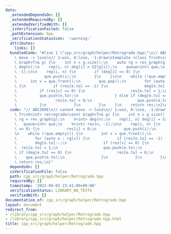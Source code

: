 ```yaml
---
data:
  _extendedDependsOn: []
  _extendedRequiredBy: []
  _extendedVerifiedWith: []
  _isVerificationFailed: false
  _pathExtension: hpp
  _verificationStatusIcon: ':warning:'
  attributes:
    links: []
  bundledCode: "#line 1 \"cpp_src/graph/helper/Retrograde.hpp\"\n// ABC209E\n// cannot\
    \ move -> lose\n// 1:win, 0:lose, -1:draw\ntemplate <class T>\nV<int> retrograde(const\
    \ Graph<T>& g) {\n    int n = g.size();\n    auto rg = rev_graph(g);\n    V<int>\
    \ deg(n);\n    rep(i, n) deg[i] = SZ(g[i]);\n    queue<int> que;\n    V<int> res(n,\
    \ -1);\n\n    rep(i, n) {\n        if (deg[i] == 0) {\n            res[i] = 0;\n\
    \            que.push(i);\n        }\n    }\n\n    while (!que.empty()) {\n  \
    \      int v = que.front();\n        que.pop();\n        for (auto e : rg[v])\
    \ {\n            if (res[e.to] == -1) {\n                deg[e.to]--;\n      \
    \          if (res[v] == 0) {\n                    res[e.to] = 1;\n          \
    \          que.push(e.to);\n                } else if (deg[e.to] == 0) {\n   \
    \                 res[e.to] = 0;\n                    que.push(e.to);\n      \
    \          }\n            }\n        }\n    }\n    return res;\n}\n"
  code: "// ABC209E\n// cannot move -> lose\n// 1:win, 0:lose, -1:draw\ntemplate <class\
    \ T>\nV<int> retrograde(const Graph<T>& g) {\n    int n = g.size();\n    auto\
    \ rg = rev_graph(g);\n    V<int> deg(n);\n    rep(i, n) deg[i] = SZ(g[i]);\n \
    \   queue<int> que;\n    V<int> res(n, -1);\n\n    rep(i, n) {\n        if (deg[i]\
    \ == 0) {\n            res[i] = 0;\n            que.push(i);\n        }\n    }\n\
    \n    while (!que.empty()) {\n        int v = que.front();\n        que.pop();\n\
    \        for (auto e : rg[v]) {\n            if (res[e.to] == -1) {\n        \
    \        deg[e.to]--;\n                if (res[v] == 0) {\n                  \
    \  res[e.to] = 1;\n                    que.push(e.to);\n                } else\
    \ if (deg[e.to] == 0) {\n                    res[e.to] = 0;\n                \
    \    que.push(e.to);\n                }\n            }\n        }\n    }\n   \
    \ return res;\n}"
  dependsOn: []
  isVerificationFile: false
  path: cpp_src/graph/helper/Retrograde.hpp
  requiredBy: []
  timestamp: '2022-09-03 23:41:09+09:00'
  verificationStatus: LIBRARY_NO_TESTS
  verifiedWith: []
documentation_of: cpp_src/graph/helper/Retrograde.hpp
layout: document
redirect_from:
- /library/cpp_src/graph/helper/Retrograde.hpp
- /library/cpp_src/graph/helper/Retrograde.hpp.html
title: cpp_src/graph/helper/Retrograde.hpp
---
```

